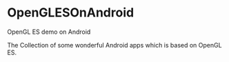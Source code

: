 # OpenGLESOnAndroid

OpenGL ES demo on Android

The Collection of some wonderful Android apps which is based on OpenGL ES.
